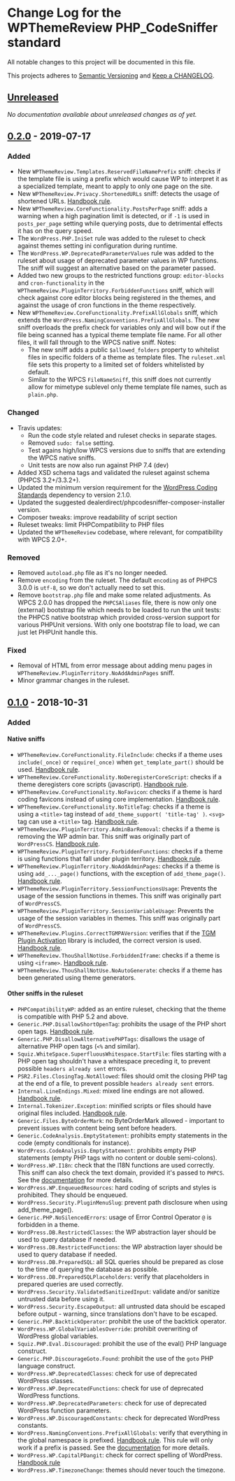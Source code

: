 # Change Log for the WPThemeReview PHP_CodeSniffer standard

All notable changes to this project will be documented in this file.

This projects adheres to [Semantic Versioning](https://semver.org/) and [Keep a CHANGELOG](https://keepachangelog.com/).

## [Unreleased]

_No documentation available about unreleased changes as of yet._

## [0.2.0] - 2019-07-17

### Added

- New `WPThemeReview.Templates.ReservedFileNamePrefix` sniff: checks if the template file is using a prefix which would cause WP to interpret it as a specialized template, meant to apply to only one page on the site.
- New `WPThemeReview.Privacy.ShortenedURLs` sniff: detects the usage of shortened URLs. [Handbook rule](https://make.wordpress.org/themes/handbook/review/required/#privacy).
- New `WPThemeReview.CoreFunctionality.PostsPerPage` sniff: adds a warning when a high pagination limit is detected, or if `-1` is used in `posts_per_page` setting while querying posts, due to detrimental effects it has on the query speed.
- The `WordPress.PHP.IniSet` rule was added to the ruleset to check against themes setting ini configuration during runtime.
- The `WordPress.WP.DeprecatedParameterValues` rule was added to the ruleset about usage of deprecated parameter values in WP functions. The sniff will suggest an alternative based on the parameter passed.
- Added two new groups to the restricted functions group: `editor-blocks` and `cron-functionality` in the `WPThemeReview.PluginTerritory.ForbiddenFunctions` sniff, which will check against core editor blocks being registered in the themes, and against the usage of cron functions in the theme respectively.
- New `WPThemeReview.CoreFunctionality.PrefixAllGlobals` sniff, which extends the `WordPress.NamingConventions.PrefixAllGlobals`. The new sniff overloads the prefix check for variables only and will bow out if the file being scanned has a typical theme template file name. For all other files, it will fall through to the WPCS native sniff.
  Notes:
    * The new sniff adds a public `$allowed_folders` property to whitelist files in specific folders of a theme as template files.
    The `ruleset.xml` file sets this property to a limited set of folders whitelisted by default.
    * Similar to the WPCS `FileNameSniff`, this sniff does not currently allow for mimetype sublevel only theme template file names, such as `plain.php`.

### Changed

- Travis updates:
  - Run the code style related and ruleset checks in separate stages.
  - Removed `sudo: false` setting.
  - Test agains high/low WPCS versions due to sniffs that are extending the WPCS native sniffs.
  - Unit tests are now also run against PHP 7.4 (dev)
- Added XSD schema tags and validated the ruleset against schema (PHPCS 3.2+/3.3.2+).
- Updated the minimum version requirement for the [WordPress Coding Standards](https://github.com/WordPress/WordPress-Coding-Standards/blob/develop/CHANGELOG.md) dependency to version 2.1.0.
- Updated the suggested dealerdirect/phpcodesniffer-composer-installer version.
- Composer tweaks: improve readability of script section
- Ruleset tweaks: limit PHPCompatibility to PHP files
- Updated the `WPThemeReview` codebase, where relevant, for compatibility with WPCS 2.0+.

### Removed

- Removed `autoload.php` file as it's no longer needed.
- Remove `encoding` from the ruleset. The default `encoding` as of PHPCS 3.0.0 is `utf-8`, so we don't actually need to set this.
- Remove `bootstrap.php` file and make some related adjustments.
  As WPCS 2.0.0 has dropped the `PHPCSAliases` file, there is now only one (external) bootstrap file which needs to be loaded to run the unit tests: the PHPCS native bootstrap which provided cross-version support for various PHPUnit versions. With only one bootstrap file to load, we can just let PHPUnit handle this.

### Fixed

- Removal of HTML from error message about adding menu pages in `WPThemeReview.PluginTerritory.NoAddAdminPages` sniff.
- Minor grammar changes in the ruleset.


## [0.1.0] - 2018-10-31

### Added

#### Native sniffs
- `WPThemeReview.CoreFunctionality.FileInclude`: checks if a theme uses `include(_once)` or `require(_once)` when `get_template_part()` should be used. [Handbook rule](https://make.wordpress.org/themes/handbook/review/required/#core-functionality-and-features).
- `WPThemeReview.CoreFunctionality.NoDeregisterCoreScript`: checks if a theme deregisters core scripts (javascript). [Handbook rule](https://make.wordpress.org/themes/handbook/review/required/#stylesheets-and-scripts).
- `WPThemeReview.CoreFunctionality.NoFavicon`: checks if a theme is hard coding favicons instead of using core implementation. [Handbook rule](https://make.wordpress.org/themes/handbook/review/required/#core-functionality-and-features).
- `WPThemeReview.CoreFunctionality.NoTitleTag`: checks if a theme is using a `<title>` tag instead of `add_theme_support( 'title-tag' )`. `<svg>` tag can use a `<title>` tag. [Handbook rule](https://make.wordpress.org/themes/handbook/review/required/#core-functionality-and-features).
- `WPThemeReview.PluginTerritory.AdminBarRemoval`: checks if a theme is removing the WP admin bar. This sniff was originally part of `WordPressCS`. [Handbook rule](https://make.wordpress.org/themes/handbook/review/required/#core-functionality-and-features).
- `WPThemeReview.PluginTerritory.ForbiddenFunctions`: checks if a theme is using functions that fall under plugin territory. [Handbook rule](https://make.wordpress.org/themes/handbook/review/required/#presentation-vs-functionality).
- `WPThemeReview.PluginTerritory.NoAddAdminPages`: checks if a theme is using `add_..._page()` functions, with the exception of `add_theme_page()`. [Handbook rule](https://make.wordpress.org/themes/handbook/review/required/theme-check-plugin/#admin-menu).
- `WPThemeReview.PluginTerritory.SessionFunctionsUsage`: Prevents the usage of the session functions in themes. This sniff was originally part of `WordPressCS`.
- `WPThemeReview.PluginTerritory.SessionVariableUsage`: Prevents the usage of the session variables in themes. This sniff was originally part of `WordPressCS`.
- `WPThemeReview.Plugins.CorrectTGMPAVersion`: verifies that if the [TGM Plugin Activation](http://tgmpluginactivation.com/) library is included, the correct version is used. [Handbook rule](https://make.wordpress.org/themes/handbook/review/required/theme-check-plugin/#admin-menu).
- `WPThemeReview.ThouShallNotUse.ForbiddenIframe`: checks if a theme is using `<iframe>`. [Handbook rule](https://make.wordpress.org/themes/handbook/review/required/theme-check-plugin/#info).
- `WPThemeReview.ThouShallNotUse.NoAutoGenerate`: checks if a theme has been generated using theme generators.

#### Other sniffs in the ruleset
- `PHPCompatibilityWP`: added as an entire ruleset, checking that the theme is compatible with PHP 5.2 and above.
- `Generic.PHP.DisallowShortOpenTag`: prohibits the usage of the PHP short open tags. [Handbook rule](https://make.wordpress.org/themes/handbook/review/required/theme-check-plugin/#additional-checks).
- `Generic.PHP.DisallowAlternativePHPTags`: disallows the usage of alternative PHP open tags (`<%` and similar).
- `Squiz.WhiteSpace.SuperfluousWhitespace.StartFile`: files starting with a PHP open tag shouldn't have a whitespace preceding it, to prevent possible `headers already sent` errors.
- `PSR2.Files.ClosingTag.NotAllowed`: files should omit the closing PHP tag at the end of a file, to prevent possible `headers already sent` errors.
- `Internal.LineEndings.Mixed`: mixed line endings are not allowed. [Handbook rule](https://make.wordpress.org/themes/handbook/review/required/theme-check-plugin/#line-endings).
- `Internal.Tokenizer.Exception`: minified scripts or files should have original files included. [Handbook rule](https://make.wordpress.org/themes/handbook/review/required/#stylesheets-and-scripts).
- `Generic.Files.ByteOrderMark`: no ByteOrderMark allowed - important to prevent issues with content being sent before headers.
- `Generic.CodeAnalysis.EmptyStatement`: prohibits empty statements in the code (empty conditionals for instance).
- `WordPress.CodeAnalysis.EmptyStatement`: prohibits empty PHP statements (empty PHP tags with no content or double semi-colons).
- `WordPress.WP.I18n`: check that the I18N functions are used correctly. This sniff can also check the text domain, provided it's passed to `PHPCS`. See the [documentation](https://github.com/WordPress/WordPress-Coding-Standards/wiki/Customizable-sniff-properties#internationalization-setting-your-text-domain) for more details.
- `WordPress.WP.EnqueuedResources`: hard coding of scripts and styles is prohibited. They should be enqueued.
- `WordPress.Security.PluginMenuSlug`: prevent path disclosure when using add_theme_page().
- `Generic.PHP.NoSilencedErrors`: usage of Error Control Operator `@` is forbidden in a theme.
- `WordPress.DB.RestrictedClasses`: the WP abstraction layer should be used to query database if needed.
- `WordPress.DB.RestrictedFunctions`: the WP abstraction layer should be used to query database if needed.
- `WordPress.DB.PreparedSQL`: all SQL queries should be prepared as close to the time of querying the database as possible.
- `WordPress.DB.PreparedSQLPlaceholders`: verify that placeholders in prepared queries are used correctly.
- `WordPress.Security.ValidatedSanitizedInput`: validate and/or sanitize untrusted data before using it.
- `WordPress.Security.EscapeOutput`: all untrusted data should be escaped before output - warning, since translations don't have to be escaped.
- `Generic.PHP.BacktickOperator`: prohibit the use of the backtick operator.
- `WordPress.WP.GlobalVariablesOverride`: prohibit overwriting of WordPress global variables.
- `Squiz.PHP.Eval.Discouraged`: prohibit the use of the eval() PHP language construct.
- `Generic.PHP.DiscourageGoto.Found`: prohibit the use of the `goto` PHP language construct.
- `WordPress.WP.DeprecatedClasses`: check for use of deprecated WordPress classes.
- `WordPress.WP.DeprecatedFunctions`: check for use of deprecated WordPress functions.
- `WordPress.WP.DeprecatedParameters`: check for use of deprecated WordPress function parameters.
- `WordPress.WP.DiscouragedConstants`: check for deprecated WordPress constants.
- `WordPress.NamingConventions.PrefixAllGlobals`: verify that everything in the global namespace is prefixed. [Handbook rule](https://make.wordpress.org/themes/handbook/review/required/#code). This rule will only work if a prefix is passed. See the [documentation](https://github.com/WordPress/WordPress-Coding-Standards/wiki/Customizable-sniff-properties#naming-conventions-prefix-everything-in-the-global-namespace) for more details.
- `WordPress.WP.CapitalPDangit`: check for correct spelling of WordPress. [Handbook rule](https://make.wordpress.org/themes/handbook/review/required/#naming)
- `WordPress.WP.TimezoneChange`: themes should never touch the timezone.

[Unreleased]: https://github.com/WPTRT/WPThemeReview/compare/master...HEAD
[0.2.0]: https://github.com/WPTRT/WPThemeReview/compare/0.1.0...0.2.0
[0.1.0]: https://github.com/WPTRT/WPThemeReview/compare/1dabb9876caf78209849a01381c0b863ce583d07...0.1.0
